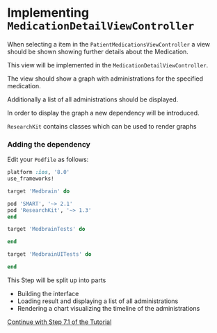 # Implementing `MedicationDetailViewController`

When selecting a item in the `PatientMedicationsViewController` a view should be shown showing further details about the Medication.

This view will be implemented in the `MedicationDetailViewController`.

The view should show a graph with administrations for the specified medication.

Additionally a list of all administrations should be displayed.

In order to display the graph a new dependency will be introduced.

`ResearchKit` contains classes which can be used to render graphs

### Adding the dependency

Edit your `Podfile` as follows:

```ruby
platform :ios, '8.0'
use_frameworks!

target 'Medbrain' do

pod 'SMART', '~> 2.1'
pod 'ResearchKit', '~> 1.3'
end

target 'MedbrainTests' do

end

target 'MedbrainUITests' do

end
```

This Step will be split up into parts
- Building the interface
- Loading result and displaying a list of all administrations
- Rendering a chart visualizing the timeline of the administrations

[Continue with Step 7.1 of the Tutorial](STEP7-1.md)
